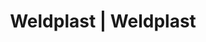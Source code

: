 ---
Filename: "eshop-products-variant109"
Link: "file:/Users/vinayakpatel/Downloads/www.weldplast.cz/eshop_products_compare/add/eshop-products-variant109"
product_name: "null"
product_id: "null"
title: "Weldplast | Weldplast"
product_desc: ""
product_specs: ""
product_downloads: ""
href: ""
p_desc_2: ""
accessories: ""
similar_products: ""
---
